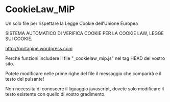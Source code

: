 CookieLaw_MiP
=============

Un solo file per rispettare la Legge Cookie dell'Unione Europea

SISTEMA AUTOMATICO DI VERIFICA COOKIE PER LA COOKIE LAW, LEGGE SUI COOKIE.


http://portapipe.wordpress.com

Perché funzioni includere il file "_cookielaw_mip.js" nel tag HEAD del vostro sito.



Potete modificare nelle prime righe del file il messaggio che comparirà e il testo del pulsante!

Non necessita di conoscere il liguaggio javascript, dovete solo modificare il testo esistente con quello di vostro gradimento.
